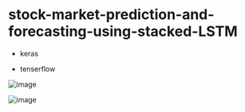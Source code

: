 # stock-market-prediction-and-forecasting-using-stacked-LSTM

- keras

- tenserflow



![image](https://user-images.githubusercontent.com/77192321/140552634-82189a05-46cd-4d21-8773-dd599dbec83d.png)



![image](https://user-images.githubusercontent.com/77192321/140552693-6863cdc0-8181-480a-a624-af58c73adae5.png)

